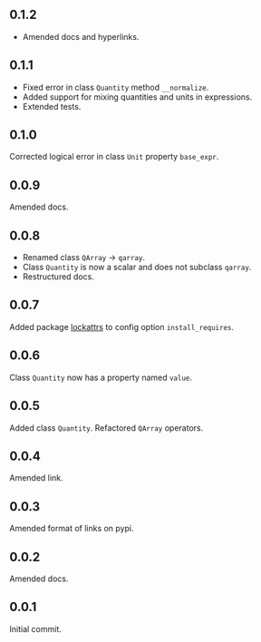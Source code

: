 ## 0.1.2

* Amended docs and hyperlinks.

## 0.1.1

* Fixed error in class `Quantity` method `__normalize`.
* Added support for mixing quantities and units in expressions.
* Extended tests.

## 0.1.0

Corrected logical error in class `Unit` property `base_expr`.

## 0.0.9

Amended docs.

## 0.0.8

* Renamed class `QArray` -> `qarray`.
* Class `Quantity` is now a scalar and does not subclass `qarray`.
* Restructured docs.

## 0.0.7

Added package [lockattrs] to config option `install_requires`.

## 0.0.6

Class `Quantity` now has a property named `value`.

## 0.0.5

Added class `Quantity`. Refactored `QArray` operators.

## 0.0.4

Amended link.

## 0.0.3

Amended format of links on pypi.

## 0.0.2

Amended docs.

## 0.0.1

Initial commit.


[lockattrs]: https://pypi.org/project/lockattrs/